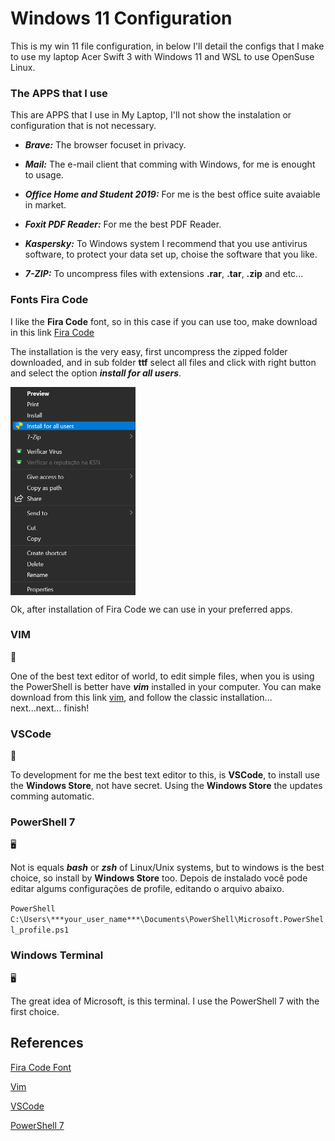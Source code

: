 # Windows 11 Configuration

This is my win 11 file configuration, in below I'll detail the configs that I make to use my laptop Acer Swift 3 with Windows 11 and WSL to use OpenSuse Linux.


### The APPS that I use

This are APPS that I use in My Laptop, I'll not show the instalation or configuration that is not necessary.

* ***Brave:*** The browser focuset in privacy. 

* ***Mail:*** The e-mail client that comming with Windows, for me is enought to usage.

* ***Office Home and Student 2019:*** For me is the best office suite avaiable in market.

* ***Foxit PDF Reader:*** For me the best PDF Reader. 

* ***Kaspersky:*** To Windows system I recommend that you use antivirus software, to protect your data set up, choise the software that you like.

* ***7-ZIP:*** To uncompress files with extensions **.rar**, **.tar**, **.zip** and etc...

### Fonts Fira Code

I like the **Fira Code** font, so in this case if you can use too, make download in this link [Fira Code](https://github.com/tonsky/FiraCode/releases/download/6/Fira_Code_v6.zip)

The installation is the very easy, first uncompress the zipped folder downloaded, and in sub folder **ttf** select all files and click with right button and select the option ***install for all users***.



<img align="center" src="https://github.com/landex/Windows-11/blob/main/win_11_images/Screenshot_20211130_115628.png" alt="drawing" width="200"/>



Ok, after installation of Fira Code we can use in your preferred apps.

### VIM 

:floppy_disk:

One of the best text editor of world, to edit simple files, when you is using the PowerShell is better have ***vim*** installed in your computer.
You can make download from this link [vim](https://ftp.nluug.nl/pub/vim/pc/gvim82.exe), and follow the classic installation... next...next... finish!

### VSCode

:memo:

To development for me the best text editor to this, is **VSCode**, to install use the **Windows Store**, not have secret. Using the **Windows Store** the updates comming automatic.

### PowerShell 7

:desktop_computer:

Not is equals ***bash*** or ***zsh*** of Linux/Unix systems, but to windows is the best choice, so install by **Windows Store** too. Depois de instalado você pode editar algums configurações de profile, editando o arquivo abaixo.

```PowerShell C:\Users\***your_user_name***\Documents\PowerShell\Microsoft.PowerShell_profile.ps1 ```

### Windows Terminal

:desktop_computer:

The great idea of Microsoft, is this terminal. I use the PowerShell 7 with the first choice.

## References

[Fira Code Font](https://github.com/tonsky/FiraCode)

[Vim](https://www.vim.org/)

[VSCode](https://code.visualstudio.com/)

[PowerShell 7](https://github.com/PowerShell/powershell/releases)
